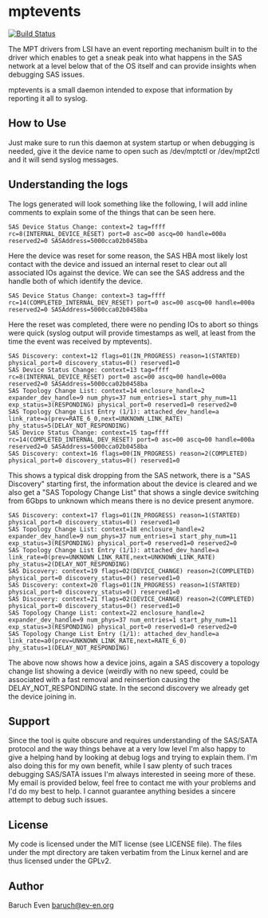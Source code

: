mptevents
=========

[![Build Status](https://travis-ci.org/baruch/mptevents.svg?branch=master)](https://travis-ci.org/baruch/mptevents)

The MPT drivers from LSI have an event reporting mechanism built in to the
driver which enables to get a sneak peak into what happens in the SAS network
at a level below that of the OS itself and can provide insights when debugging
SAS issues.

mptevents is a small daemon intended to expose that information by reporting it
all to syslog.

How to Use
----------

Just make sure to run this daemon at system startup or when debugging is
needed, give it the device name to open such as /dev/mptctl or /dev/mpt2ctl and
it will send syslog messages.

Understanding the logs
----------------------

The logs generated will look something like the following, I will add inline comments to explain some of the things that can be seen here.

    SAS Device Status Change: context=2 tag=ffff rc=8(INTERNAL_DEVICE_RESET) port=0 asc=00 ascq=00 handle=000a reserved2=0 SASAddress=5000cca02b0458ba

Here the device was reset for some reason, the SAS HBA most likely lost contact with the device and issued an internal reset to clear out all associated IOs against the device. We can see the SAS address and the handle both of which identify the device.

    SAS Device Status Change: context=3 tag=ffff rc=14(COMPLETED_INTERNAL_DEV_RESET) port=0 asc=00 ascq=00 handle=000a reserved2=0 SASAddress=5000cca02b0458ba

Here the reset was completed, there were no pending IOs to abort so things were quick (syslog output will provide timestamps as well, at least from the time the event was received by mptevents).

    SAS Discovery: context=12 flags=01(IN_PROGRESS) reason=1(STARTED) physical_port=0 discovery_status=0() reserved1=0
    SAS Device Status Change: context=13 tag=ffff rc=8(INTERNAL_DEVICE_RESET) port=0 asc=00 ascq=00 handle=000a reserved2=0 SASAddress=5000cca02b0458ba
    SAS Topology Change List: context=14 enclosure_handle=2 expander_dev_handle=9 num_phys=37 num_entries=1 start_phy_num=11 exp_status=3(RESPONDING) physical_port=0 reserved1=0 reserved2=0
    SAS Topology Change List Entry (1/1): attached_dev_handle=a link_rate=a(prev=RATE_6_0,next=UNKNOWN_LINK_RATE) phy_status=5(DELAY_NOT_RESPONDING)
    SAS Device Status Change: context=15 tag=ffff rc=14(COMPLETED_INTERNAL_DEV_RESET) port=0 asc=00 ascq=00 handle=000a reserved2=0 SASAddress=5000cca02b0458ba
    SAS Discovery: context=16 flags=00(IN_PROGRESS) reason=2(COMPLETED) physical_port=0 discovery_status=0() reserved1=0

This shows a typical disk dropping from the SAS network, there is a "SAS Discovery" starting first, the information about the device is cleared and we also get a "SAS Topology Change List" that shows a single device switching from 6Gbps to unknown which means there is no device present anymore.

    SAS Discovery: context=17 flags=01(IN_PROGRESS) reason=1(STARTED) physical_port=0 discovery_status=0() reserved1=0
    SAS Topology Change List: context=18 enclosure_handle=2 expander_dev_handle=9 num_phys=37 num_entries=1 start_phy_num=11 exp_status=3(RESPONDING) physical_port=0 reserved1=0 reserved2=0
    SAS Topology Change List Entry (1/1): attached_dev_handle=a link_rate=0(prev=UNKNOWN_LINK_RATE,next=UNKNOWN_LINK_RATE) phy_status=2(DELAY_NOT_RESPONDING)
    SAS Discovery: context=19 flags=02(DEVICE_CHANGE) reason=2(COMPLETED) physical_port=0 discovery_status=0() reserved1=0
    SAS Discovery: context=20 flags=01(IN_PROGRESS) reason=1(STARTED) physical_port=0 discovery_status=0() reserved1=0
    SAS Discovery: context=21 flags=02(DEVICE_CHANGE) reason=2(COMPLETED) physical_port=0 discovery_status=0() reserved1=0
    SAS Topology Change List: context=22 enclosure_handle=2 expander_dev_handle=9 num_phys=37 num_entries=1 start_phy_num=11 exp_status=3(RESPONDING) physical_port=0 reserved1=0 reserved2=0
    SAS Topology Change List Entry (1/1): attached_dev_handle=a link_rate=a0(prev=UNKNOWN_LINK_RATE,next=RATE_6_0) phy_status=1(DELAY_NOT_RESPONDING)

The above now shows how a device joins, again a SAS discovery a topology change list showing a device (weirdly with no new speed, could be associated with a fast removal and reinsertion causing the DELAY\_NOT\_RESPONDING state. In the second discovery we already get the device joining in.

Support
-------

Since the tool is quite obscure and requires understanding of the SAS/SATA protocol and the way things behave at a very low level I'm also happy to give a helping hand by looking at debug logs and trying to explain them. I'm also doing this for my own benefit, while I saw plenty of such traces debugging SAS/SATA issues I'm always interested in seeing more of these. My email is provided below, feel free to contact me with your problems and I'd do my best to help. I cannot guarantee anything besides a sincere attempt to debug such issues.

License
-------

My code is licensed under the MIT license (see LICENSE file). The files under
the mpt directory are taken verbatim from the Linux kernel and are thus
licensed under the GPLv2.

Author
------

Baruch Even <baruch@ev-en.org>
